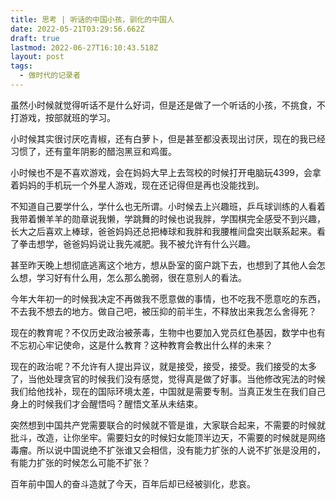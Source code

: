 ```yaml
---
title: 思考 | 听话的中国小孩，驯化的中国人
date: 2022-05-21T03:29:56.662Z
draft: true
lastmod: 2022-06-27T16:10:43.518Z
layout: post
tags:
  - 做时代的记录者
---
```

虽然小时候就觉得听话不是什么好词，但是还是做了一个听话的小孩，不挑食，不打游戏，按部就班的学习。

小时候其实很讨厌吃青椒，还有白萝卜，但是甚至都没表现出讨厌，现在的我已经习惯了，还有童年阴影的醋泡黑豆和鸡蛋。

小时候也不是不喜欢游戏，会在妈妈大早上去驾校的时候打开电脑玩4399，会拿着妈妈的手机玩一个外星人游戏，现在还记得但是再也没能找到。

不知道自己要学什么，学什么也无所谓。小时候去上兴趣班，乒乓球训练的人看着我带着懒羊羊的勋章说我懒，学跳舞的时候也说我胖，学围棋完全感受不到兴趣，长大之后喜欢上棒球，爸爸妈妈还总把棒球和我胖和我腰椎间盘突出联系起来。看了拳击想学，爸爸妈妈说让我先减肥。我不被允许有什么兴趣。

甚至昨天晚上想彻底逃离这个地方，想从卧室的窗户跳下去，也想到了其他人会怎么想，学习好有什么用，怎么那么脆弱，很在意别人的看法。

今年大年初一的时候我决定不再做我不愿意做的事情，也不吃我不愿意吃的东西，不去我不想去的地方。做自己吧，被压抑的前半生，不释放出来我怎么舍得死？

现在的教育呢？不仅历史政治被荼毒，生物中也要加入党员红色基因，数学中也有不忘初心牢记使命，这是什么教育？这种教育会教出什么样的未来？

现在的政治呢？不允许有人提出异议，就是接受，接受，接受。我们接受的太多了，当他处理贪官的时候我们没有感觉，觉得真是做了好事。当他修改宪法的时候我们给他找补，现在的国际环境太差，中国就是需要专制。当真正发生在我们自己身上的时候我们才会醒悟吗？醒悟文革从未结束。

突然想到中国共产党需要联合的时候就不管是谁，大家联合起来，不需要的时候就批斗，改造，让你坐牢。需要妇女的时候妇女能顶半边天，不需要的时候就是网络毒瘤。所以说中国说绝不扩张谁又会相信，没有能力扩张的人说不扩张是没用的，有能力扩张的时候怎么可能不扩张？

百年前中国人的奋斗造就了今天，百年后却已经被驯化，悲哀。

